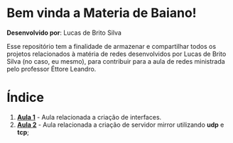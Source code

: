 # Bem vinda a Materia de Baiano!
**Desenvolvido por**: Lucas de Brito Silva

Esse repositório tem a finalidade de armazenar e compartilhar todos os projetos relacionados à matéria de redes desenvolvidos por Lucas de Brito Silva (no caso, eu mesmo), para contribuir para a aula de redes ministrada pelo professor Éttore Leandro. 

# Índice

 1. [**Aula 1**](https://github.com/Lucs1590/Materia_de_Baiano/tree/master/aula%201) - Aula relacionada a criação de interfaces.
 2. [**Aula 2**](https://github.com/Lucs1590/Materia_de_Baiano/tree/master/aula%202) - Aula relacionada a criação de servidor mirror utilizando **udp** e **tcp**;
